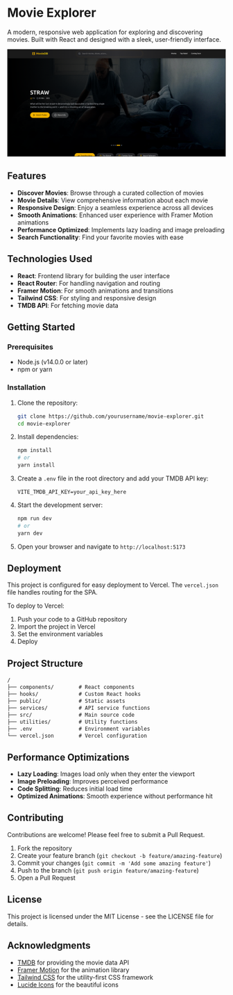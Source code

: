 # Movie Explorer

A modern, responsive web application for exploring and discovering movies. Built with React and designed with a sleek, user-friendly interface.

![Movie Explorer Screenshot](public/Screenshot.png)

## Features

- **Discover Movies**: Browse through a curated collection of movies
- **Movie Details**: View comprehensive information about each movie
- **Responsive Design**: Enjoy a seamless experience across all devices
- **Smooth Animations**: Enhanced user experience with Framer Motion animations
- **Performance Optimized**: Implements lazy loading and image preloading
- **Search Functionality**: Find your favorite movies with ease

## Technologies Used

- **React**: Frontend library for building the user interface
- **React Router**: For handling navigation and routing
- **Framer Motion**: For smooth animations and transitions
- **Tailwind CSS**: For styling and responsive design
- **TMDB API**: For fetching movie data

## Getting Started

### Prerequisites

- Node.js (v14.0.0 or later)
- npm or yarn

### Installation

1. Clone the repository:
   ```bash
   git clone https://github.com/yourusername/movie-explorer.git
   cd movie-explorer
   ```

2. Install dependencies:
   ```bash
   npm install
   # or
   yarn install
   ```

3. Create a `.env` file in the root directory and add your TMDB API key:
   ```
   VITE_TMDB_API_KEY=your_api_key_here
   ```

4. Start the development server:
   ```bash
   npm run dev
   # or
   yarn dev
   ```

5. Open your browser and navigate to `http://localhost:5173`

## Deployment

This project is configured for easy deployment to Vercel. The `vercel.json` file handles routing for the SPA.

To deploy to Vercel:

1. Push your code to a GitHub repository
2. Import the project in Vercel
3. Set the environment variables
4. Deploy

## Project Structure

```
/
├── components/        # React components
├── hooks/             # Custom React hooks
├── public/            # Static assets
├── services/          # API service functions
├── src/               # Main source code
├── utilities/         # Utility functions
├── .env               # Environment variables
└── vercel.json        # Vercel configuration
```

## Performance Optimizations

- **Lazy Loading**: Images load only when they enter the viewport
- **Image Preloading**: Improves perceived performance
- **Code Splitting**: Reduces initial load time
- **Optimized Animations**: Smooth experience without performance hit

## Contributing

Contributions are welcome! Please feel free to submit a Pull Request.

1. Fork the repository
2. Create your feature branch (`git checkout -b feature/amazing-feature`)
3. Commit your changes (`git commit -m 'Add some amazing feature'`)
4. Push to the branch (`git push origin feature/amazing-feature`)
5. Open a Pull Request

## License

This project is licensed under the MIT License - see the LICENSE file for details.

## Acknowledgments

- [TMDB](https://www.themoviedb.org/) for providing the movie data API
- [Framer Motion](https://www.framer.com/motion/) for the animation library
- [Tailwind CSS](https://tailwindcss.com/) for the utility-first CSS framework
- [Lucide Icons](https://lucide.dev/) for the beautiful icons
